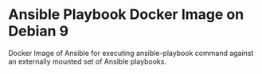 # Ansible Playbook Docker Image on Debian 9
Docker Image of Ansible for executing ansible-playbook command against an externally mounted set of Ansible playbooks.
